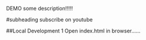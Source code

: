 DEMO
some description!!!!!

#subheading
subscribe on youtube

##Local Development
1 Open index.html in browser......